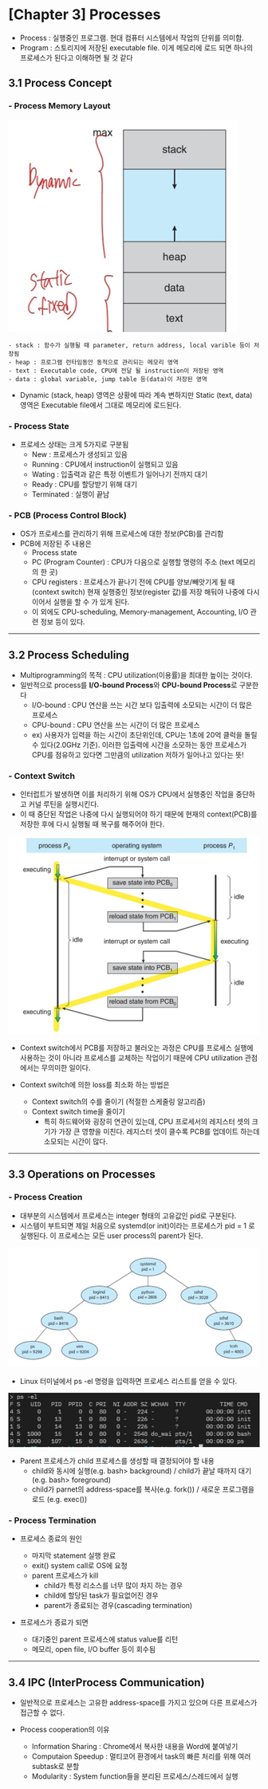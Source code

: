 <link rel="stylesheet" type="text/css" href="../../css/theme.css">

# [Chapter 3] Processes

* Process : 실행중인 프로그램. 현대 컴퓨터 시스템에서 작업의 단위를 의미함.
* Program : 스토리지에 저장된 executable file. 이게 메모리에 로드 되면 하나의 프로세스가 된다고 이해하면 될 것 같다

## 3.1 Process Concept

### - Process Memory Layout

<img src="../../img/OS/3-1.jpg">
  
    - stack : 함수가 실행될 때 parameter, return address, local varible 등이 저장됨
    - heap : 프로그램 런타임동안 동적으로 관리되는 메모리 영역
    - text : Executable code, CPU에 전달 될 instruction이 저장된 영역
    - data : global variable, jump table 등(data)이 저장된 영역

* Dynamic (stack, heap) 영역은 상황에 따라 계속 변하지만 Static (text, data) 영역은 Executable file에서 그대로 메모리에 로드된다.

### - Process State

* 프로세스 상태는 크게 5가지로 구분됨
  * New : 프로세스가 생성되고 있음
  * Running : CPU에서 instruction이 실행되고 있음
  * Wating : 입출력과 같은 특정 이벤트가 일어나기 전까지 대기
  * Ready : CPU를 할당받기 위해 대기
  * Terminated : 실행이 끝남

### - PCB (Process Control Block)

* OS가 프로세스를 관리하기 위해 프로세스에 대한 정보(PCB)를 관리함
* PCB에 저장된 주 내용은
  * Process state
  * PC (Program Counter) : CPU가 다음으로 실행할 명령의 주소 (text 메모리의 한 곳)
  * CPU registers : 프로세스가 끝나기 전에 CPU를 양보/빼앗기게 될 때 (context switch) 현재 실행중인 정보(register 값)를 저장 해둬야 나중에 다시 이어서 실행을 할 수 가 있게 된다.
  * 이 외에도 CPU-scheduling, Memory-management, Accounting, I/O 관련 정보 등이 있다.

<hr>

## 3.2 Process Scheduling

* Multiprogramming의 목적 : CPU utilization(이용률)을 최대한 높이는 것이다.
* 일반적으로 process를 **I/O-bound Process**와 **CPU-bound Process**로 구분한다
  * I/O-bound : CPU 연산을 쓰는 시간 보다 입출력에 소모되는 시간이 더 많은 프로세스
  * CPU-bound : CPU 연산을 쓰는 시간이 더 많은 프로세스
  * ex) 사용자가 입력을 하는 시간이 초단위인데, CPU는 1초에 20억 클럭을 돌릴 수 있다(2.0GHz 기준). 이러한 입출력에 시간을 소모하는 동안 프로세스가 CPU를 점유하고 있다면 그만큼의 utilization 저하가 일어나고 있다는 뜻!

### - Context Switch

* 인터럽트가 발생하면 이를 처리하기 위해 OS가 CPU에서 실행중인 작업을 중단하고 커널 루틴을 실행시킨다.
* 이 때 중단된 작업은 나중에 다시 실행되어야 하기 때문에 현재의 context(PCB)를 저장한 후에 다시 실행될 때 복구를 해주어야 한다.

<img src="../../img/OS/3-2.jpg">

* Context switch에서 PCB를 저장하고 불러오는 과정은 CPU를 프로세스 실행에 사용하는 것이 아니라 프로세스를 교체하는 작업이기 때문에 CPU utilization 관점에서는 무의미한 일이다.

* Context switch에 의한 loss를 최소화 하는 방법은
  * Context switch의 수를 줄이기 (적절한 스케줄링 알고리즘)
  * Context switch time을 줄이기
    * 특히 하드웨어와 굉장히 연관이 있는데, CPU 프로세서의 레지스터 셋의 크기가 가장 큰 영향을 미친다. 레지스터 셋이 클수록 PCB를 업데이트 하는데 소모되는 시간이 많다.

<hr>

## 3.3 Operations on Processes

### - Process Creation

* 대부분의 시스템에서 프로세스는 integer 형태의 고유값인 pid로 구분된다.
* 시스템이 부트되면 제일 처음으로 systemd(or init)이라는 프로세스가 pid = 1 로 실행된다. 이 프로세스는 모든 user process의 parent가 된다.

<img src="../../img/OS/3-3.jpg">

* Linux 터미널에서 ps -el 명령을 입력하면 프로세스 리스트를 얻을 수 있다.

<img src="../../img/OS/3-4.jpg">

* Parent 프로세스가 child 프로세스를 생성할 때 결정되어야 할 내용
  * child와 동시에 실행(e.g. bash> background) / child가 끝날 때까지 대기(e.g. bash> foreground)
  * child가 parnet의 address-space를 복사(e.g. fork()) / 새로운 프로그램을 로드 (e.g. exec())

### - Process Termination

* 프로세스 종료의 원인
  * 마지막 statement 실행 완료
  * exit() system call로 OS에 요청
  * parent 프로세스가 kill
    * child가 특정 리소스를 너무 많이 차지 하는 경우
    * child에 할당된 task가 필요없어진 경우
    * parent가 종료되는 경우(cascading termination)
  
* 프로세스가 종료가 되면
  * 대기중인 parent 프로세스에 status value를 리턴
  * 메모리, open file, I/O buffer 등이 회수됨

<hr>

## 3.4 IPC (InterProcess Communication)

* 일반적으로 프로세스는 고유한 address-space를 가지고 있으며 다른 프로세스가 접근할 수 없다.

* Process cooperation의 이유
  * Information Sharing : Chrome에서 복사한 내용을 Word에 붙여넣기
  * Computaion Speedup : 멀티코어 환경에서 task의 빠른 처리를 위해 여러 subtask로 분할
  * Modularity : System function들을 분리된 프로세스/스레드에서 실행
